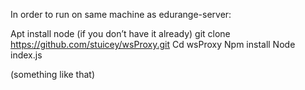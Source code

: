 In order to run on same machine as edurange-server:

Apt install node (if you don’t have it already)
git clone https://github.com/stuicey/wsProxy.git
Cd wsProxy
Npm install
Node index.js

(something like that)